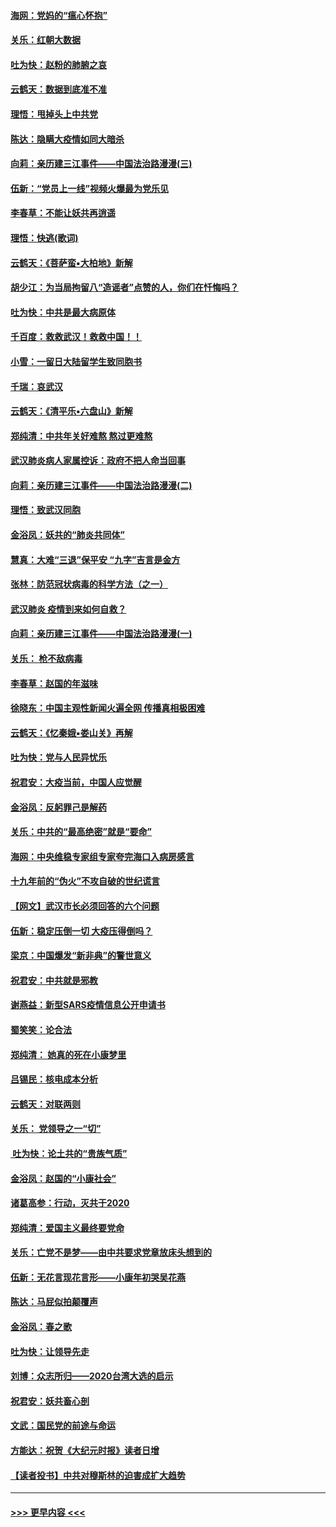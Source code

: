 #### [海网：党妈的“瘟心怀抱”](../pages/nsc993/n11840740.md?t=02040755) 
#### [关乐：红朝大数据](../pages/nsc993/n11840675.md?t=02040755) 
#### [吐为快：赵粉的肺腑之哀](../pages/nsc993/n11840618.md?t=02040755) 
#### [云鹤天：数据到底准不准](../pages/nsc993/n11840325.md?t=02040755) 
#### [理悟：甩掉头上中共党](../pages/nsc993/n11838826.md?t=02040755) 
#### [陈达：隐瞒大疫情如同大暗杀](../pages/nsc993/n11838771.md?t=02040755) 
#### [向莉：亲历建三江事件——中国法治路漫漫(三)](../pages/nsc993/n11831825.md?t=02040755) 
#### [伍新：“党员上一线”视频火爆最为党乐见](../pages/nsc993/n11838200.md?t=02040755) 
#### [李春草：不能让妖共再逍遥](../pages/nsc993/n11838102.md?t=02040755) 
#### [理悟：快逃(歌词)](../pages/nsc993/n11838083.md?t=02040755) 
#### [云鹤天：《菩萨蛮▪大柏地》新解](../pages/nsc993/n11838059.md?t=02040755) 
#### [胡少江：为当局拘留八“造谣者”点赞的人，你们在忏悔吗？](../pages/nsc993/n11836801.md?t=02040755) 
#### [吐为快：中共是最大病原体](../pages/nsc993/n11836748.md?t=02040755) 
#### [千百度：救救武汉！救救中国！！](../pages/nsc993/n11836145.md?t=02040755) 
#### [小雪：一留日大陆留学生致同胞书](../pages/nsc993/n11834624.md?t=02040755) 
#### [千瑞：哀武汉](../pages/nsc993/n11833647.md?t=02040755) 
#### [云鹤天：《清平乐▪六盘山》新解](../pages/nsc993/n11833611.md?t=02040755) 
#### [郑纯清：中共年关好难熬 熬过更难熬](../pages/nsc993/n11833489.md?t=02040755) 
#### [武汉肺炎病人家属控诉：政府不把人命当回事](../pages/nsc993/n11833205.md?t=02040755) 
#### [向莉：亲历建三江事件——中国法治路漫漫(二)](../pages/nsc993/n11829102.md?t=02040755) 
#### [理悟：致武汉同胞](../pages/nsc993/n11831522.md?t=02040755) 
#### [金浴凤：妖共的“肺炎共同体”](../pages/nsc993/n11829448.md?t=02040755) 
#### [慧真：大难“三退”保平安 “九字”吉言是金方](../pages/nsc993/n11829501.md?t=02040755) 
#### [张林：防范冠状病毒的科学方法（之一）](../pages/nsc993/n11828618.md?t=02040755) 
#### [武汉肺炎 疫情到来如何自救？](../pages/nsc993/n11827632.md?t=02040755) 
#### [向莉：亲历建三江事件——中国法治路漫漫(一)](../pages/nsc993/n11827190.md?t=02040755) 
#### [关乐： 枪不敌病毒](../pages/nsc993/n11826746.md?t=02040755) 
#### [李春草：赵国的年滋味](../pages/nsc993/n11826321.md?t=02040755) 
#### [徐晓东：中国主观性新闻火遍全网 传播真相极困难](../pages/nsc993/n11826508.md?t=02040755) 
#### [云鹤天：《忆秦娥▪娄山关》再解](../pages/nsc993/n11824682.md?t=02040755) 
#### [吐为快：党与人民异忧乐](../pages/nsc993/n11824660.md?t=02040755) 
#### [祝君安：大疫当前，中国人应觉醒](../pages/nsc993/n11821946.md?t=02040755) 
#### [金浴凤：反躬罪己是解药](../pages/nsc993/n11820280.md?t=02040755) 
#### [关乐：中共的“最高绝密”就是“要命”](../pages/nsc993/n11816946.md?t=02040755) 
#### [海网：中央维稳专家组专家夸完海口入病房感言](../pages/nsc993/n11815138.md?t=02040755) 
#### [十九年前的“伪火”不攻自破的世纪谎言](../pages/nsc993/n11813238.md?t=02040755) 
#### [【网文】武汉市长必须回答的六个问题](../pages/nsc993/n11813848.md?t=02040755) 
#### [伍新：稳定压倒一切 大疫压得倒吗？](../pages/nsc993/n11812634.md?t=02040755) 
#### [梁京：中国爆发“新非典”的警世意义](../pages/nsc993/n11812554.md?t=02040755) 
#### [祝君安：中共就是邪教](../pages/nsc993/n11812431.md?t=02040755) 
#### [谢燕益：新型SARS疫情信息公开申请书](../pages/nsc993/n11808840.md?t=02040755) 
#### [蜀笑笑：论合法](../pages/nsc993/n11808064.md?t=02040755) 
#### [郑纯清： 她真的死在小康梦里](../pages/nsc993/n11806623.md?t=02040755) 
#### [吕锡民：核电成本分析](../pages/nsc993/n11806284.md?t=02040755) 
#### [云鹤天：对联两则](../pages/nsc993/n11805957.md?t=02040755) 
#### [关乐： 党领导之一“切”](../pages/nsc993/n11804505.md?t=02040755) 
#### [ 吐为快：论土共的“贵族气质”](../pages/nsc993/n11804490.md?t=02040755) 
#### [金浴凤：赵国的“小康社会”](../pages/nsc993/n11804452.md?t=02040755) 
#### [诸葛高参：行动，灭共于2020](../pages/nsc993/n11804120.md?t=02040755) 
#### [郑纯清：爱国主义最终要党命](../pages/nsc993/n11802197.md?t=02040755) 
#### [关乐：亡党不是梦——由中共要求党章放床头想到的](../pages/nsc993/n11802156.md?t=02040755) 
#### [伍新：无花言现花言形——小康年初哭吴花燕](../pages/nsc993/n11800044.md?t=02040755) 
#### [陈达：马屁似拍颠覆声](../pages/nsc993/n11800010.md?t=02040755) 
#### [金浴凤：春之歌](../pages/nsc993/n11797687.md?t=02040755) 
#### [吐为快：让领导先走](../pages/nsc993/n11797512.md?t=02040755) 
#### [刘博：众志所归——2020台湾大选的启示](../pages/nsc993/n11796878.md?t=02040755) 
#### [祝君安：妖共畜心剖](../pages/nsc993/n11794273.md?t=02040755) 
#### [文武：国民党的前途与命运](../pages/nsc993/n11794198.md?t=02040755) 
#### [方能达：祝贺《大纪元时报》读者日增](../pages/nsc993/n11793807.md?t=02040755) 
#### [【读者投书】中共对穆斯林的迫害成扩大趋势](../pages/nsc993/n11791371.md?t=02040755) 

----
#### [ >>> 更早内容 <<< ](../indexes/nsc993-earlier.md)

